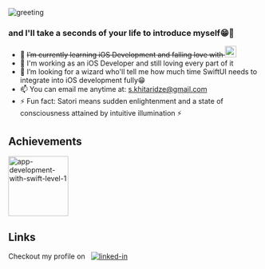 ![greeting](https://user-images.githubusercontent.com/72808071/179375288-c5206849-4432-4ab4-bc9c-75486e1335f6.png)
### and l'Il take a seconds of your life to introduce myself😁🚀

- 🌱 ~~I’m currently learning iOS Development and falling love with [<img src="https://img.shields.io/badge/swift-F54A2A?style=for-the-badge&logo=swift&logoColor=white" height="23" />](https://www.swift.org)~~
- 🚀 I'm working as an iOS Developer and still loving every part of it
- 🤔 I’m looking for a wizard who'll tell me how much time SwiftUI needs to integrate into iOS development fully😁
- 📫 You can email me anytime at: s.khitaridze@gmail.com
- ⚡ Fun fact: Satori means sudden enlightenment and a state of consciousness attained by intuitive illumination ⚡️


## Achievements

[<img alt="app-development-with-swift-level-1" width="120px" src="https://user-images.githubusercontent.com/72808071/179372362-3c8f92d9-425c-443b-a8e9-1ff709e8f900.png" />](https://www.credly.com/badges/dc9d83ac-88f3-41ba-bad6-39a983af2234/public_url)


## Links
Checkout my profile on &nbsp; [![linked-in](https://img.shields.io/badge/Linked_In-0077B5?style=for-the-badge&logo=LinkedIn&logoColor=white)](https://www.linkedin.com/in/saba-khitaridze-6311161b9/)
